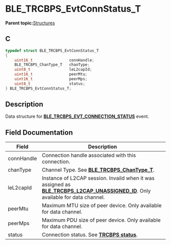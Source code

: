 # BLE\_TRCBPS\_EvtConnStatus\_T

**Parent topic:**[Structures](GUID-C64524AB-A096-439F-822F-589F1DD85ED8.md)

## C

```c
typedef struct BLE_TRCBPS_EvtConnStatus_T
{
    uint16_t                connHandle;
    BLE_TRCBPS_ChanType_T   chanType;
    uint8_t                 leL2capId;
    uint16_t                peerMtu;
    uint16_t                peerMps;
    uint8_t                 status;
} BLE_TRCBPS_EvtConnStatus_T;
```

## Description

Data structure for **[BLE\_TRCBPS\_EVT\_CONNECTION\_STATUS](GUID-2462B148-1BB3-4F4B-AF61-4DD6276E83F6.md)** event.

## Field Documentation

|Field|Description|
|-----|-----------|
|connHandle|Connection handle associated with this connection.|
|chanType|Channel Type. See **[BLE\_TRCBPS\_ChanType\_T](GUID-50C9DF79-9ADF-485B-A49F-648B8CBC1E44.md)**.|
|leL2capId|Instance of L2CAP session. Invaild when it was assigned as **[BLE\_TRCBPS\_L2CAP\_UNASSIGNED\_ID](GUID-B47A9963-CBCC-4C87-8DF5-07DAEE76D939.md)**. Only available for data channel.|
|peerMtu|Maximum MTU size of peer device. Only available for data channel.|
|peerMps|Maximum PDU size of peer device. Only available for data channel.|
|status|Connection status. See **[TRCBPS status](GUID-01E984D8-FAD1-450E-A64C-A00C1C1EC25F.md)**.|

